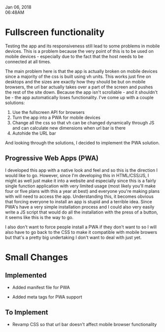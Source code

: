 Jan 06, 2018<br>
06:48AM

# Fullscreen functionality

Testing the app and its responsiveness still lead to some problems in mobile devices. This is a problem because the very point of this is to be used on mobile devices - especially due to the fact that the host needs to be connected at all times.

The main problem here is that the app is actually broken on mobile devices since a majority of the css is built using vh units. This works just fine on desktops and the sizes are exactly how they should be but on mobile browsers, the url bar actually takes over a part of the screen and pushes the rest of the site down. Because the app isn't scrollable - and it shouldn't be - the app automatically loses functionality. I've come up with a couple solutions:

1. Use the fullscreen API for browsers
2. Turn the app into a PWA for mobile devices
3. Change all the css so that vh can be changed dynamically through JS and can calculate new dimensions when url bar is there
4. Autohide the URL bar

And looking through the solutions, I decided to implement the PWA solution.

## Progressive Web Apps (PWA)

I developed this app with a native look and feel and so this is the direction I would like to go. However, since I'm developing this in HTML/CSS/JS, I might as well just make it into a website and especially since this is a fairly single function application with very limited usage (most likely you'll make four or five plans with this a year at best) and everyone you're making plans with will need to access the app. Understanding this, it becomes obvious that forcing everyone to install an app is stupid and a terrible idea. Since PWA's have a very simple installation process and I could also very easily write a JS script that would do all the installation with the press of a button, it seems like this is the way to go. 

I also don't want to force people install a PWA if they don't want to so I will also have to go back to the CSS to make it compatible with mobile browers but that's a pretty big undertaking I don't want to deal with just yet.

# Small Changes

## Implemented

* Added manifest file for PWA

* Added meta tags for PWA support


## To Implement

* Revamp CSS so that url bar doesn't affect mobile browser functionality